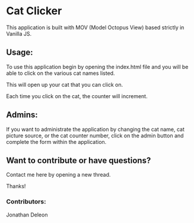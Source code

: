 # Cat Clicker

This application is built with MOV (Model Octopus View) based strictly in Vanilla JS.

## Usage:
To use this application begin by opening the index.html file and you will be able to click on the various cat names listed.

This will open up your cat that you can click on.

Each time you click on the cat, the counter will increment.

## Admins:
If you want to administrate the application by changing the cat name, cat picture source, or the cat counter number, click on the admin button and complete the form within the application.

## Want to contribute or have questions?
Contact me here by opening a new thread.

Thanks!

### Contributors:
Jonathan Deleon 
